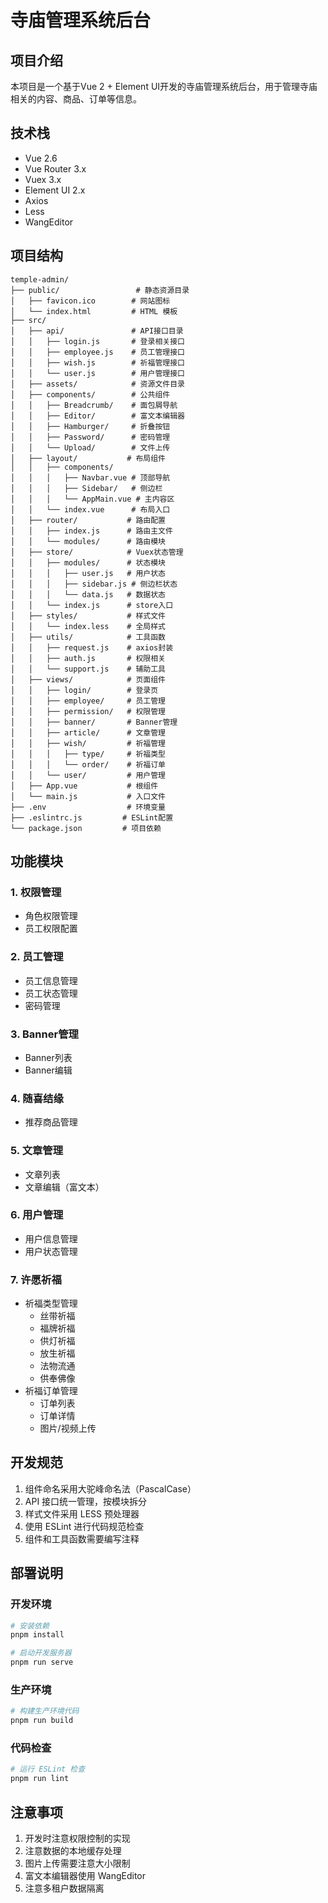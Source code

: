 # 寺庙管理系统后台

## 项目介绍
本项目是一个基于Vue 2 + Element UI开发的寺庙管理系统后台，用于管理寺庙相关的内容、商品、订单等信息。

## 技术栈
- Vue 2.6
- Vue Router 3.x
- Vuex 3.x
- Element UI 2.x
- Axios
- Less
- WangEditor

## 项目结构
```
temple-admin/
├── public/                 # 静态资源目录
│   ├── favicon.ico        # 网站图标
│   └── index.html         # HTML 模板
├── src/
│   ├── api/               # API接口目录
│   │   ├── login.js       # 登录相关接口
│   │   ├── employee.js    # 员工管理接口
│   │   ├── wish.js        # 祈福管理接口
│   │   └── user.js        # 用户管理接口
│   ├── assets/            # 资源文件目录
│   ├── components/        # 公共组件
│   │   ├── Breadcrumb/    # 面包屑导航
│   │   ├── Editor/        # 富文本编辑器
│   │   ├── Hamburger/     # 折叠按钮
│   │   ├── Password/      # 密码管理
│   │   └── Upload/        # 文件上传
│   ├── layout/           # 布局组件
│   │   ├── components/   
│   │   │   ├── Navbar.vue # 顶部导航
│   │   │   ├── Sidebar/   # 侧边栏
│   │   │   └── AppMain.vue # 主内容区
│   │   └── index.vue      # 布局入口
│   ├── router/           # 路由配置
│   │   ├── index.js      # 路由主文件
│   │   └── modules/      # 路由模块
│   ├── store/            # Vuex状态管理
│   │   ├── modules/      # 状态模块
│   │   │   ├── user.js   # 用户状态
│   │   │   ├── sidebar.js # 侧边栏状态
│   │   │   └── data.js   # 数据状态
│   │   └── index.js      # store入口
│   ├── styles/           # 样式文件
│   │   └── index.less    # 全局样式
│   ├── utils/            # 工具函数
│   │   ├── request.js    # axios封装
│   │   ├── auth.js       # 权限相关
│   │   └── support.js    # 辅助工具
│   ├── views/            # 页面组件
│   │   ├── login/        # 登录页
│   │   ├── employee/     # 员工管理
│   │   ├── permission/   # 权限管理
│   │   ├── banner/       # Banner管理
│   │   ├── article/      # 文章管理
│   │   ├── wish/         # 祈福管理
│   │   │   ├── type/     # 祈福类型
│   │   │   └── order/    # 祈福订单
│   │   └── user/         # 用户管理
│   ├── App.vue           # 根组件
│   └── main.js           # 入口文件
├── .env                  # 环境变量
├── .eslintrc.js         # ESLint配置
└── package.json         # 项目依赖
```

## 功能模块

### 1. 权限管理
- 角色权限管理
- 员工权限配置

### 2. 员工管理
- 员工信息管理
- 员工状态管理
- 密码管理

### 3. Banner管理
- Banner列表
- Banner编辑

### 4. 随喜结缘
- 推荐商品管理

### 5. 文章管理
- 文章列表
- 文章编辑（富文本）

### 6. 用户管理
- 用户信息管理
- 用户状态管理

### 7. 许愿祈福
- 祈福类型管理
  - 丝带祈福
  - 福牌祈福
  - 供灯祈福
  - 放生祈福
  - 法物流通
  - 供奉佛像
- 祈福订单管理
  - 订单列表
  - 订单详情
  - 图片/视频上传

## 开发规范
1. 组件命名采用大驼峰命名法（PascalCase）
2. API 接口统一管理，按模块拆分
3. 样式文件采用 LESS 预处理器
4. 使用 ESLint 进行代码规范检查
5. 组件和工具函数需要编写注释

## 部署说明

### 开发环境
```bash
# 安装依赖
pnpm install

# 启动开发服务器
pnpm run serve
```

### 生产环境
```bash
# 构建生产环境代码
pnpm run build
```

### 代码检查
```bash
# 运行 ESLint 检查
pnpm run lint
```

## 注意事项
1. 开发时注意权限控制的实现
2. 注意数据的本地缓存处理
3. 图片上传需要注意大小限制
4. 富文本编辑器使用 WangEditor
5. 注意多租户数据隔离